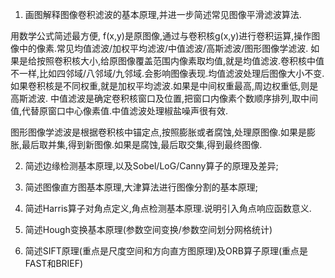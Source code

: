 1. 画图解释图像卷积滤波的基本原理,并进一步简述常见图像平滑滤波算法.

用数学公式简述最方便, 
f(x,y)是原图像,通过与卷积核g(x,y)进行卷积运算,操作图像中的像素.常见均值滤波/加权平均滤波/中值滤波/高斯滤波/图形图像学滤波.
如果是给按照卷积核大小,给原图像覆盖范围内像素取均值,就是均值滤波.卷积核中值不一样,比如四邻域/八邻域/九邻域.会影响图像表现.均值滤波处理后图像大小不变.
如果卷积核是不同权重,就是加权平均滤波.如果是中间权重最高,周边权重低,则是高斯滤波.
中值滤波是确定卷积核窗口及位置,把窗口内像素个数顺序排列,取中间值,代替原窗口中心像素值.中值滤波处理椒盐噪声很有效.

图形图像学滤波是根据卷积核中锚定点,按照膨胀或者腐蚀,处理原图像.如果是膨胀,最后取并集,得到新图像.如果是腐蚀,最后取交集,得到最终图像.

2. 简述边缘检测基本原理,以及Sobel/LoG/Canny算子的原理及差异;

3. 简述图像直方图基本原理,大津算法进行图像分割的基本原理;

4. 简述Harris算子对角点定义,角点检测基本原理.说明引入角点响应函数意义.

5. 简述Hough变换基本原理(参数空间变换/参数空间划分网格统计)

6. 简述SIFT原理(重点是尺度空间和方向直方图原理)及ORB算子原理(重点是FAST和BRIEF)
